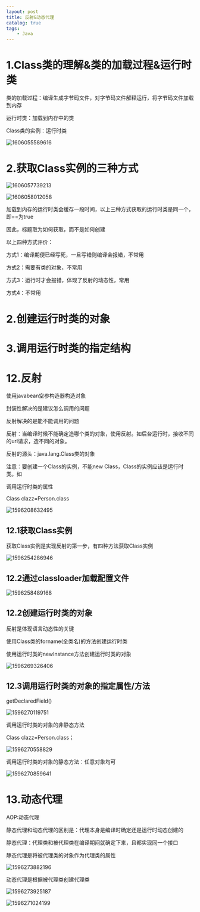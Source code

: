 ```yaml
---
layout: post
title: 反射&动态代理
catalog: true
tags:
    - Java
---
```

# 1.Class类的理解&类的加载过程&运行时类

类的加载过程：编译生成字节码文件，对字节码文件解释运行，将字节码文件加载到内存

运行时类：加载到内存中的类

Class类的实例：运行时类

![1606055589616](https://gitee.com/chrisxyq/picgo/raw/master/img/1606055589616.png)

# 2.获取Class实例的三种方式

![1606057739213](https://gitee.com/chrisxyq/picgo/raw/master/img/1606057739213.png)

![1606058012058](https://gitee.com/chrisxyq/picgo/raw/master/img/1606058012058.png)

加载到内存的运行时类会缓存一段时间，以上三种方式获取的运行时类是同一个，即==为true

因此，标题取为如何获取，而不是如何创建

以上四种方式评价：

方式1：编译期便已经写死，一旦写错则编译会报错，不常用

方式2：需要有类的对象，不常用

方式3：运行时才会报错，体现了反射的动态性，常用

方式4：不常用

# 2.创建运行时类的对象



# 3.调用运行时类的指定结构

# 12.反射

使用javabean空参构造器构造对象

封装性解决的是建议怎么调用的问题

反射解决的是能不能调用的问题

反射：当编译时候不能确定造哪个类的对象，使用反射。如后台运行时，接收不同的url请求，造不同的对象。

反射的源头：java.lang.Class类的对象

注意：要创建一个Class的实例，不能new Class，Class的实例应该是运行时类。如

调用运行时类的属性

Class clazz=Person.class

![1596208632495](https://gitee.com/chrisxyq/picgo/raw/master/img/1596208632495.png)

## 12.1获取Class实例

获取Class实例是实现反射的第一步，有四种方法获取Class实例

![1596254286946](https://gitee.com/chrisxyq/picgo/raw/master/img/1596254286946.png)



## 12.2通过classloader加载配置文件

![1596258489168](https://gitee.com/chrisxyq/picgo/raw/master/img/1596258489168.png)



## 12.2创建运行时类的对象

反射是体现语言动态性的关键

使用Class类的forname(全类名)的方法创建运行时类

使用运行时类的newInstance方法创建运行时类的对象

![1596269326406](https://gitee.com/chrisxyq/picgo/raw/master/img/1596269326406.png)



## 12.3调用运行时类的对象的指定属性/方法

getDeclaredField()

![1596270119751](https://gitee.com/chrisxyq/picgo/raw/master/img/1596270119751.png)

调用运行时类的对象的非静态方法

Class clazz=Person.class；

![1596270558829](https://gitee.com/chrisxyq/picgo/raw/master/img/1596270558829.png)

调用运行时类的对象的静态方法：任意对象均可

![1596270859641](https://gitee.com/chrisxyq/picgo/raw/master/img/1596270859641.png)

# 13.动态代理

AOP:动态代理

静态代理和动态代理的区别是：代理本身是编译时确定还是运行时动态创建的

静态代理：代理类和被代理类在编译期间就确定下来，且都实现同一个接口

静态代理是将被代理类的对象作为代理类的属性

![1596273882196](https://gitee.com/chrisxyq/picgo/raw/master/img/1596273882196.png)

动态代理是根据被代理类创建代理类

![1596273925187](https://gitee.com/chrisxyq/picgo/raw/master/img/1596273925187.png)

![1596271024199](https://gitee.com/chrisxyq/picgo/raw/master/img/1596271024199.png)

